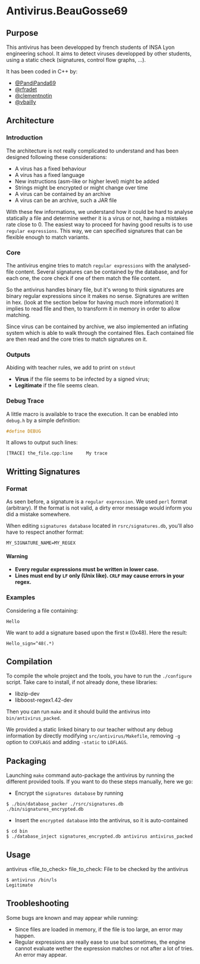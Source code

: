 Antivirus.BeauGosse69
==============

Purpose
---------------

This antivirus has been developped by french students of INSA Lyon engineering school. It aims to detect viruses developped by other students, using a static check (signatures, control flow graphs, ...). 

It has been coded in C++ by:
- [@PandiPanda69](https://github.com/PandiPanda69/)
- [@rfradet](https://github.com/rfradet/)
- [@clementnotin](https://github.com/clementnotin/)
- [@vbailly](https://github.com/vbailly/)

Architecture
---------------

### Introduction

The architecture is not really complicated to understand and has been designed following these considerations:
+ A virus has a fixed behaviour
+ A virus has a fixed language
+ New instructions (asm-like or higher level) might be added
+ Strings might be encrypted or might change over time
+ A virus can be contained by an archive
+ A virus can be an archive, such a JAR file

With these few informations, we understand how it could be hard to analyse statically a file and determine wether it is a virus or not, having a mistakes rate close to 0.
The easiest way to proceed for having good results is to use `regular expressions`. This way, we can specified signatures that can be flexible enough to match variants.

### Core

The antivirus engine tries to match `regular expressions` with the analysed-file content. Several signatures can be contained by the database, and for each one, the core check if one of them match the file content.

So the antivirus handles binary file, but it's wrong to think signatures are binary regular expressions since it makes no sense. Signatures are written in hex. (look at the section below for having much more information) It implies to read file and then, to transform it in memory in order to allow matching.

Since virus can be contained by archive, we also implemented an inflating system which is able to walk through the contained files. Each contained file are then read and the core tries to match signatures on it.

### Outputs

Abiding with teacher rules, we add to print on `stdout`
+ **Virus** if the file seems to be infected by a signed virus;
+ **Legitimate** if the file seems clean.

### Debug Trace

A little macro is available to trace the execution. It can be enabled into `debug.h` by a simple definition:

```cpp
#define DEBUG
```

It allows to output such lines:
```
[TRACE] the_file.cpp:line     My trace
```

Writting Signatures
---------------

### Format

As seen before, a signature is a `regular expression`. We used `perl` format (arbitrary). If the format is not valid, a dirty error message would inform you did a mistake somewhere.

When editing `signatures database` located in `rsrc/signatures.db`, you'll also have to respect another format:
```
MY_SIGNATURE_NAME=MY_REGEX
```

#### Warning

* **Every regular expressions must be written in lower case.**
* **Lines must end by `LF` only (Unix like). `CRLF` may cause errors in your regex.**

### Examples

Considering a file containing:
```
Hello
```

We want to add a signature based upon the first `H` (0x48). Here the result:

```
Hello_sign=^48(.*)
```

Compilation
---------------

To compile the whole project and the tools, you have to run the `./configure` script.
Take care to install, if not already done, these libraries:
- libzip-dev
- libboost-regex1.42-dev

Then you can run `make` and it should build the antivirus into `bin/antivirus_packed`.


We provided a static linked binary to our teacher without any debug information by directly modifying `src/antivirus/Makefile`, removing `-g` option to `CXXFLAGS` and adding `-static` to `LDFLAGS`.

Packaging
---------------

Launching `make` command auto-package the antivirus by running the different provided tools. If you want to do these steps manually, here we go:
- Encrypt the `signatures database` by running
```
$ ./bin/database_packer ./rsrc/signatures.db ./bin/signatures_encrypted.db
```
- Insert the `encrypted database` into the antivirus, so it is auto-contained
```
$ cd bin
$ ./database_inject signatures_encrypted.db antivirus antivirus_packed
```

Usage
---------------

antivirus <file_to_check>
  file_to_check:  File to be checked by the antivirus
  
```
$ antivirus /bin/ls
Legitimate
```

Troobleshooting
---------------

Some bugs are known and may appear while running:
- Since files are loaded in memory, if the file is too large, an error may happen.
- Regular expressions are really ease to use but sometimes, the engine cannot evaluate wether the expression matches or not after a lot of tries. An error may appear.

